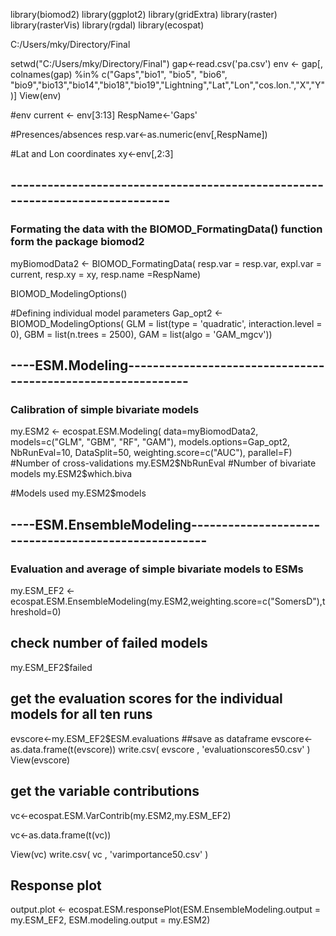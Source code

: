 library(biomod2)
library(ggplot2)
library(gridExtra)
library(raster)
library(rasterVis)
library(rgdal)
library(ecospat)

C:/Users/mky/Directory/Final


setwd("C:/Users/mky/Directory/Final")
gap<-read.csv('pa.csv')
env  <- gap[, colnames(gap) %in% c("Gaps","bio1", "bio5", "bio6", "bio9","bio13","bio14","bio18","bio19","Lightning","Lat","Lon","cos.lon.","X","Y")]
View(env)

#env
current <- env[3:13]
RespName<-'Gaps'

#Presences/absences
resp.var<-as.numeric(env[,RespName])

#Lat and Lon coordinates
xy<-env[,2:3]

## -----------------------------------------------------------------------------
### Formating the data with the BIOMOD_FormatingData() function form the package biomod2

myBiomodData2 <- BIOMOD_FormatingData( resp.var = resp.var,
                                       expl.var = current,
                                       resp.xy = xy,
                                       resp.name =RespName)

BIOMOD_ModelingOptions()

#Defining individual model parameters
Gap_opt2 <- 
  BIOMOD_ModelingOptions(
    GLM = list(type = 'quadratic', interaction.level = 0),
    GBM = list(n.trees = 2500),
    GAM = list(algo = 'GAM_mgcv'))
## ----ESM.Modeling-------------------------------------------------------------
### Calibration of simple bivariate models
my.ESM2 <- ecospat.ESM.Modeling( data=myBiomodData2,
                                 models=c("GLM", "GBM", "RF", "GAM"),
                                 models.options=Gap_opt2,
                                 NbRunEval=10,
                                 DataSplit=50,
                                 weighting.score=c("AUC"),
                                 parallel=F)
#Number of cross-validations
my.ESM2$NbRunEval
#Number of bivariate models
my.ESM2$which.biva

#Models used
my.ESM2$models

## ----ESM.EnsembleModeling-----------------------------------------------------
### Evaluation and average of simple bivariate models to ESMs
my.ESM_EF2 <- ecospat.ESM.EnsembleModeling(my.ESM2,weighting.score=c("SomersD"),threshold=0)

## check number of failed models

my.ESM_EF2$failed


## get the evaluation scores for the individual models  for all ten runs
evscore<-my.ESM_EF2$ESM.evaluations
##save as dataframe
evscore<-as.data.frame(t(evscore))
write.csv( evscore , 'evaluationscores50.csv' )
View(evscore)
## get the variable contributions

vc<-ecospat.ESM.VarContrib(my.ESM2,my.ESM_EF2)

vc<-as.data.frame(t(vc))

View(vc)
write.csv( vc , 'varimportance50.csv' )

## Response plot
output.plot <- ecospat.ESM.responsePlot(ESM.EnsembleModeling.output = my.ESM_EF2,
                                        ESM.modeling.output = my.ESM2)
